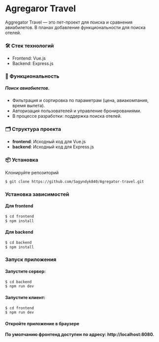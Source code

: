 # Agregaror Travel
Aggregator Travel — это пет-проект для поиска и сравнения авиабилетов. В планах добавление функциональности для поиска отелей.

### 🛠️ Стек технологий
- Frontend: Vue.js
- Backend: Express.js

### 🚀 Функциональность
##### Поиск авиабилетов.
- Фильтрация и сортировка по параметрам (цена, авиакомпания, время вылета).
- Авторизация пользователей и управление бронированиями.
- В процессе разработки: поддержка поиска отелей.

### 🗂️ Структура проекта
- **frontend**: Исходный код для Vue.js
- **backend**: Исходный код для Express.js

### 📦 Установка
Клонируйте репозиторий
```sh
$ git clone https://github.com/Sagyndyk840/Agregator-travel.git
```
### Установка зависимостей

#### Для frontend
```sh
$ cd frontend
$ npm install
```

#### Для backend
```sh
$ cd backend
$ npm install
```

### Запуск приложения

#### Запустите сервер:
```sh
$ cd backend
$ npm run dev
```
#### Запустите клиент:
```sh
$ cd frontend
$ npm run dev
```

#### Откройте приложение в браузере
**По умолчанию фронтенд доступен по адресу: http://localhost:8080.**

